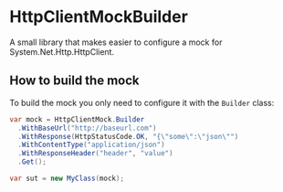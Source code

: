 # HttpClientMockBuilder

A small library that makes easier to configure a mock for System.Net.Http.HttpClient.


## How to build the mock

To build the mock you only need to configure it with the `Builder` class:

```c#
var mock = HttpClientMock.Builder
  .WithBaseUrl("http://baseurl.com")
  .WithResponse(HttpStatusCode.OK, "{\"some\":\"json\"")
  .WithContentType("application/json")
  .WithResponseHeader("header", "value")
  .Get();

var sut = new MyClass(mock);
```
